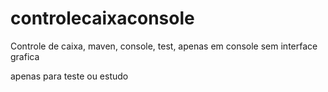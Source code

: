 # controlecaixaconsole
Controle de caixa, maven, console, test, apenas em console sem interface grafica

apenas para teste ou estudo
